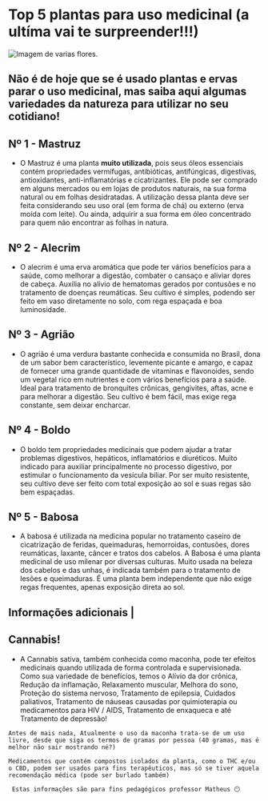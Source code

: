 #               Top 5 plantas para uso medicinal (a ultíma vai te surpreender!!!)

![Imagem de varias flores.](https://www.physiomet.com.br/uploads/post/65f4bbf819866e9b83e2042add0138a6.jpg "")


## Não é de hoje que se é usado plantas e ervas parar o uso medicinal, mas saiba aqui algumas variedades da natureza para utilizar no seu cotidiano!

## Nº 1 - Mastruz

- O Mastruz é uma planta **muito utilizada**, pois seus óleos essenciais contém propriedades vermífugas, antibióticas, antifúngicas, digestivas, antioxidantes, anti-inflamatórias e cicatrizantes. Ele pode ser comprado em alguns mercados ou em lojas de produtos naturais, na sua forma natural ou em folhas desidratadas. A utilização dessa planta deve ser feita considerando seu uso oral (em forma de chá) ou externo (erva moída com leite). Ou ainda, adquirir a sua forma em óleo concentrado para quem não encontrar as folhas in natura.

## Nº 2 - Alecrim

-  O alecrim é uma erva aromática que pode ter vários benefícios para a saúde, como melhorar a digestão, combater o cansaço e aliviar dores de cabeça. Auxilia no alívio de hematomas gerados por contusões e no tratamento de doenças reumáticas. Seu cultivo é simples, podendo ser feito em vaso diretamente no solo, com rega espaçada e boa luminosidade. 

## Nº 3 - Agrião 

- O agrião é uma verdura bastante conhecida e consumida no Brasil, dona de um sabor bem característico, levemente picante e amargo, e capaz de fornecer uma grande quantidade de vitaminas e flavonoides, sendo um vegetal rico em nutrientes e com vários benefícios para a saúde. Ideal para tratamento de bronquites crônicas, gengivites, aftas, acne e para melhorar a digestão. Seu cultivo é bem fácil, mas exige rega constante, sem deixar encharcar. 

## Nº 4 - Boldo

- O boldo tem propriedades medicinais que podem ajudar a tratar problemas digestivos, hepáticos, inflamatórios e diuréticos.  Muito indicado para auxiliar principalmente no processo digestivo, por estimular o funcionamento da vesícula biliar. Por ser muito resistente, seu cultivo deve ser feito com total exposição ao sol e suas regas são bem espaçadas. 

## Nº 5 - Babosa

- A babosa é utilizada na medicina popular no tratamento caseiro de cicatrização de feridas, queimaduras, hemorroidas, contusões, dores reumáticas, laxante, câncer e tratos dos cabelos. A Babosa é uma planta medicinal de uso milenar por diversas culturas. Muito usada na beleza dos cabelos e das unhas, é indicada também para o tratamento de lesões e queimaduras. É uma planta bem independente que não exige regas frequentes, apenas exposição direta ao sol.


## Informações adicionais | 
 ##  Cannabis!
- A Cannabis sativa, também conhecida como maconha, pode ter efeitos medicinais quando utilizada de forma controlada e supervisionada. Como sua variedade de benefícios, temos o Alívio da dor crônica, Redução da inflamação, Relaxamento muscular, Melhora do sono, Proteção do sistema nervoso, Tratamento de epilepsia, Cuidados paliativos, Tratamento de náuseas causadas por quimioterapia ou medicamentos para HIV / AIDS, Tratamento de enxaqueca e até Tratamento de depressão!
```
Antes de mais nada, Atualmente o uso da maconha trata-se de um uso livre, desde que siga os termos de gramas por pessoa (40 gramas, mas é melhor não sair mostrando né?)
```
```
Medicamentos que contém compostos isolados da planta, como o THC e/ou o CBD, podem ser usados para fins terapêuticos, mas só se tiver aquela recomendação médica (pode ser burlado também)
```
```
 Estas informações são para fins pedagógicos professor Matheus 😶
```


